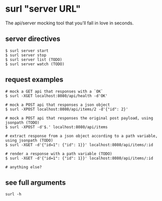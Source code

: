 # surl "server URL"

The api/server mocking tool that you'll fall in love in seconds.

## server directives

```
$ surl server start
$ surl server stop
$ surl server list (TODO)
$ surl server watch (TODO)
```

## request examples

```
# mock a GET api that responses with a `OK`
$ surl -XGET localhost:8080/api/health -d'OK'

# mock a POST api that responses a json object
$ surl -XPOST localhost:8080/api/items/2 -d'{"id": 2}'

# mock a POST api that responses the original post payload, using jsonpath (TODO)
$ surl -XPOST -d'$.' localhost:8080/api/items

# extract response from a json object according to a path variable, using jsonpath (TODO)
$ surl -XGET -d'{"id=1": {"id": 1}}' localhost:8080/api/items/:id

# render a response with a path variable (TODO)
$ surl -XGET -d'{"id=1": {"id": 1}}' localhost:8080/api/items/:id

# anything else?
```

## see full arguments

```
surl -h
```